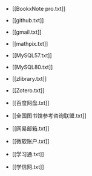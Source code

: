 
- [[BookxNote pro.txt]]

- [[github.txt]]

- [[gmail.txt]]

- [[mathpix.txt]]

- [[MySQL57.txt]]

- [[MySQL80.txt]]

- [[zlibrary.txt]]

-  [[Zotero.txt]]

-  [[百度网盘.txt]]

-  [[全国图书馆参考咨询联盟.txt]]

-  [[网易邮箱.txt]]

-  [[微软账户.txt]]

-  [[学习通.txt]]

-  [[学信网.txt]]